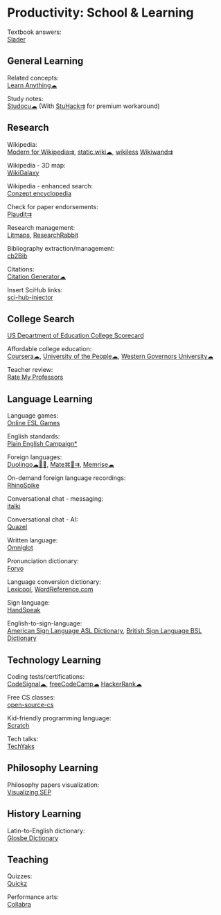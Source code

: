 # Productivity: School & Learning

Textbook answers:  
[Slader](https://www.slader.com/)

## General Learning

Related concepts:  
[Learn Anything☁](https://learn-anything.xyz/)

Study notes:  
[Studocu☁](https://www.studocu.com/) (With [StuHack⇉](https://github.com/isanchop/stuhack) for premium workaround)

## Research

Wikipedia:  
[Modern for Wikipedia⇉](https://www.modernwiki.app/),
[static.wiki☁](http://static.wiki/),
[wikiless](https://github.com/Metastem/wikiless)
[Wikiwand⇉](https://www.wikiwand.com/)

Wikipedia - 3D map:  
[WikiGalaxy](https://wiki.polyfra.me/)

Wikipedia - enhanced search:  
[Conzept encyclopedia](https://conze.pt/explore?l=en&d=wikipedia,wikidata#)

Check for paper endorsements:  
[Plaudit⇉](https://plaudit.pub/)

Research management:  
[Litmaps](https://www.litmaps.com/),
[ResearchRabbit](https://www.researchrabbit.ai/)

Bibliography extraction/management:  
[cb2Bib](https://www.molspaces.com/cb2bib/)

Citations:  
[Citation Generator☁](https://www.citationgenerator.com/)

Insert SciHub links:  
[sci-hub-injector](https://github.com/justjosias/sci-hub-injector)

## College Search

[US Department of Education College Scorecard](https://collegescorecard.ed.gov/)

Affordable college education:  
[Coursera☁](https://www.coursera.org/),
[University of the People☁](https://www.uopeople.edu/),
[Western Governors University☁](https://www.wgu.edu/)

Teacher review:  
[Rate My Professors](https://www.ratemyprofessors.com/)

## Language Learning

Language games:  
[Online ESL Games](https://www.gamestolearnenglish.com/)

English standards:  
[Plain English Campaign*](https://www.plainenglish.co.uk/)

Foreign languages:  
[Duolingo☁🍎🤖](https://www.duolingo.com/),
[Mate⌘🍎⇉](https://gikken.co/mate-translate/),
[Memrise☁](https://www.memrise.com/)

On-demand foreign language recordings:  
[RhinoSpike](https://rhinospike.com/)

Conversational chat - messaging:  
[italki](https://www.italki.com/)

Conversational chat - AI:  
[Quazel](https://www.quazel.com/)

Written language:  
[Omniglot](https://www.omniglot.com/index.htm)

Pronunciation dictionary:  
[Forvo](https://forvo.com/)

Language conversion dictionary:  
[Lexicool](https://www.lexicool.com/),
[WordReference.com](https://www.wordreference.com/)

Sign language:  
[HandSpeak](https://www.handspeak.com/)

English-to-sign-language:  
[American Sign Language ASL Dictionary](https://www.signasl.org/),
[British Sign Language BSL Dictionary](https://www.signbsl.com/)

## Technology Learning

Coding tests/certifications:  
[CodeSignal☁](https://codesignal.com/),
[freeCodeCamp☁](https://www.freecodecamp.org/)
[HackerRank☁](https://www.hackerrank.com/)

Free CS classes:  
[open-source-cs](https://github.com/ForrestKnight/open-source-cs)

Kid-friendly programming language:  
[Scratch](https://scratch.mit.edu/)

Tech talks:  
[TechYaks](https://techyaks.com/)

## Philosophy Learning

Philosophy papers visualization:  
[Visualizing SEP](https://www.visualizingsep.com/#)

## History Learning

Latin-to-English dictionary:  
[Glosbe Dictionary](https://glosbe.com/)

## Teaching

Quizzes:  
[Quickz](https://quickz.org/)

Performance arts:  
[Collabra](https://www.collabramusic.com/)

